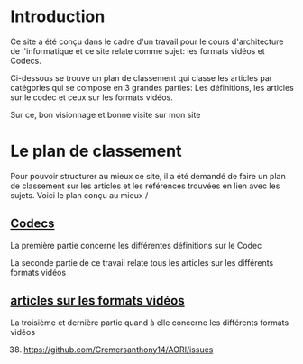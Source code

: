# Introduction 
 
 Ce site a été conçu dans le cadre d'un travail pour le cours d'architecture de l'informatique et ce site relate comme sujet: les formats vidéos et Codecs.

Ci-dessous se trouve un plan de classement qui classe les articles par catégories qui se compose en 3 grandes parties: Les définitions, les articles sur le codec et ceux sur les formats vidéos.

Sur ce, bon visionnage et bonne visite sur mon site

# Le plan de classement

Pour pouvoir structurer au mieux ce site, il a été demandé de faire un plan de classement sur les articles et les références trouvées en lien avec les sujets. Voici le plan conçu au mieux
/

## [Codecs](Codecs.md)
La première partie concerne les différentes définitions sur le Codec

 La seconde partie de ce travail relate tous les articles sur les différents formats vidéos

## [articles sur les formats vidéos](Formats_Vidéos.md)

La troisième et dernière partie quand à elle concerne les différents formats vidéos

38. https://github.com/Cremersanthony14/AORI/issues
